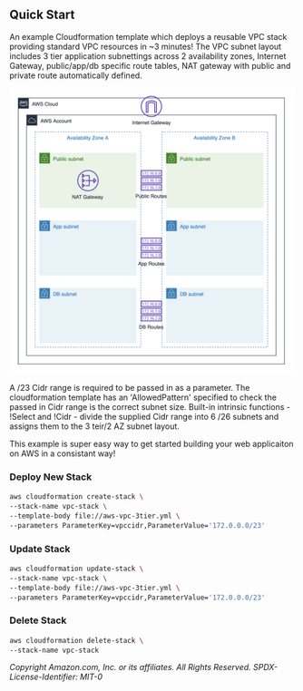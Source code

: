 ## Quick Start
An example Cloudformation template which deploys a reusable VPC stack providing standard VPC resources in ~3 minutes!  The VPC subnet layout includes 3 tier application subnettings across 2 availability zones, Internet Gateway, public/app/db specific route tables, NAT gateway with public and private route automatically defined.

<img src="design.png" alt="design" width="600px"/>

A /23 Cidr range is required to be passed in as a parameter. The cloudformation template has an 'AllowedPattern' specified to check the passed in Cidr range is the correct subnet size. Built-in intrinsic functions - !Select and !Cidr - divide the supplied Cidr range into 6 /26 subnets and assigns them to the 3 teir/2 AZ subnet layout.

This example is super easy way to get started building your web applicaiton on AWS in a consistant way!

### Deploy New Stack
```bash
aws cloudformation create-stack \
--stack-name vpc-stack \
--template-body file://aws-vpc-3tier.yml \
--parameters ParameterKey=vpccidr,ParameterValue='172.0.0.0/23'
```

### Update Stack
```bash
aws cloudformation update-stack \
--stack-name vpc-stack \
--template-body file://aws-vpc-3tier.yml \
--parameters ParameterKey=vpccidr,ParameterValue='172.0.0.0/23'
```

### Delete Stack
```bash
aws cloudformation delete-stack \
--stack-name vpc-stack
```

*Copyright Amazon.com, Inc. or its affiliates. All Rights Reserved.*
*SPDX-License-Identifier: MIT-0*